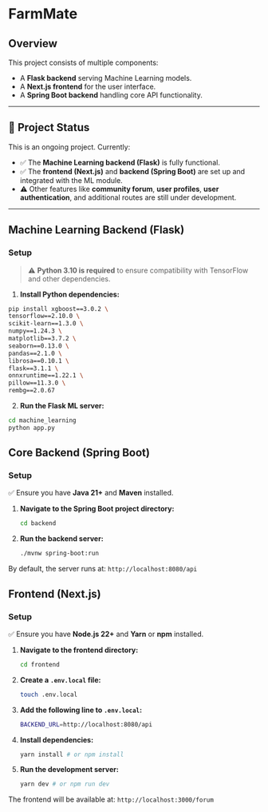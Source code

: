 # FarmMate

## Overview

This project consists of multiple components:

- A **Flask backend** serving Machine Learning models.
- A **Next.js frontend** for the user interface.
- A **Spring Boot backend** handling core API functionality.

---

## 🚧 Project Status

This is an ongoing project. Currently:

- ✅ The **Machine Learning backend (Flask)** is fully functional.
- ✅ The **frontend (Next.js)** and **backend (Spring Boot)** are set up and integrated with the ML module.
- ⚠️ Other features like **community forum**, **user profiles**, **user authentication**, and additional routes are still under development.

---

## Machine Learning Backend (Flask)

### Setup

> ⚠️ **Python 3.10 is required** to ensure compatibility with TensorFlow and other dependencies.

1. **Install Python dependencies:**

```bash
pip install xgboost==3.0.2 \
tensorflow==2.10.0 \
scikit-learn==1.3.0 \
numpy==1.24.3 \
matplotlib==3.7.2 \
seaborn==0.13.0 \
pandas==2.1.0 \
librosa==0.10.1 \
flask==3.1.1 \
onnxruntime==1.22.1 \
pillow==11.3.0 \
rembg==2.0.67
```

2. **Run the Flask ML server:**

```bash
cd machine_learning
python app.py
```
## Core Backend (Spring Boot)

### Setup
✅ Ensure you have **Java 21+** and **Maven** installed.

1. **Navigate to the Spring Boot project directory:**
   ```bash
   cd backend
   ```

2. **Run the backend server:**
   ```bash
   ./mvnw spring-boot:run
   ```

By default, the server runs at: `http://localhost:8080/api`

## Frontend (Next.js)

### Setup
✅ Ensure you have **Node.js 22+** and **Yarn** or **npm** installed.

1. **Navigate to the frontend directory:**
   ```bash
   cd frontend
   ```

2. **Create a `.env.local` file:**
   ```bash
   touch .env.local
   ```

3. **Add the following line to `.env.local`:**
   ```bash
   BACKEND_URL=http://localhost:8080/api
   ```

4. **Install dependencies:**
   ```bash
   yarn install # or npm install
   ```

5. **Run the development server:**
   ```bash
   yarn dev # or npm run dev
   ```

The frontend will be available at: `http://localhost:3000/forum`